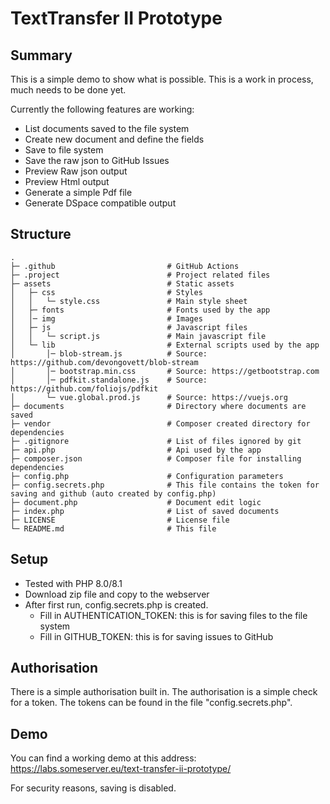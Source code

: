 # TextTransfer II Prototype

## Summary

This is a simple demo to show what is possible. This is a work in process, much needs to be done yet.

Currently the following features are working: 
* List documents saved to the file system
* Create new document and define the fields
* Save to file system
* Save the raw json to GitHub Issues
* Preview Raw json output
* Preview Html output
* Generate a simple Pdf file
* Generate DSpace compatible output

## Structure

    .
    ├─ .github                         # GitHub Actions
    ├─ .project                        # Project related files
    ├─ assets                          # Static assets
    │   ├─ css                         # Styles
    │   │   └─ style.css               # Main style sheet
    │   ├─ fonts                       # Fonts used by the app
    │   │─ img                         # Images
    │   ├─ js                          # Javascript files
    │   │   └─ script.js               # Main javascript file
    │   └─ lib                         # External scripts used by the app
    │       │─ blob-stream.js          # Source: https://github.com/devongovett/blob-stream
    │       │─ bootstrap.min.css       # Source: https://getbootstrap.com
    │       │─ pdfkit.standalone.js    # Source: https://github.com/foliojs/pdfkit
    │       └─ vue.global.prod.js      # Source: https://vuejs.org
    ├─ documents                       # Directory where documents are saved
    ├─ vendor                          # Composer created directory for dependencies
    ├─ .gitignore                      # List of files ignored by git
    ├─ api.php                         # Api used by the app
    ├─ composer.json                   # Composer file for installing dependencies
    ├─ config.php                      # Configuration parameters    
    ├─ config.secrets.php              # This file contains the token for saving and github (auto created by config.php)
    ├─ document.php                    # Document edit logic
    ├─ index.php                       # List of saved documents
    ├─ LICENSE                         # License file
    └─ README.md                       # This file

## Setup

* Tested with PHP 8.0/8.1
* Download zip file and copy to the webserver
* After first run, config.secrets.php is created.
  - Fill in AUTHENTICATION_TOKEN: this is for saving files to the file system
  - Fill in GITHUB_TOKEN: this is for saving issues to GitHub

## Authorisation

There is a simple authorisation built in.
The authorisation is a simple check for a token.
The tokens can be found in the file "config.secrets.php".

## Demo

You can find a working demo at this address: https://labs.someserver.eu/text-transfer-ii-prototype/

For security reasons, saving is disabled. 
